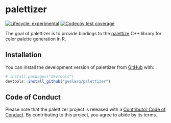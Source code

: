 
<!-- README.md is generated from README.Rmd. Please edit that file -->

# palettizer

<!-- badges: start -->

[![Lifecycle:
experimental](https://img.shields.io/badge/lifecycle-experimental-orange.svg)](https://lifecycle.r-lib.org/articles/stages.html#experimental)
[![Codecov test
coverage](https://codecov.io/gh/gvelasq/palettizer/branch/main/graph/badge.svg)](https://app.codecov.io/gh/gvelasq/palettizer?branch=main)
<!-- badges: end -->

The goal of palettizer is to provide bindings to the
[palettize](https://github.com/gvlsq/palettize) C++ library for color
palette generation in R.

## Installation

You can install the development version of palettizer from
[GitHub](https://github.com/) with:

``` r
# install.packages("devtools")
devtools::install_github("gvelasq/palettizer")
```

## Code of Conduct

Please note that the palettizer project is released with a [Contributor
Code of
Conduct](https://gvelasq.github.io/palettizer/CODE_OF_CONDUCT.html). By
contributing to this project, you agree to abide by its terms.
